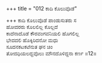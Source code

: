 +++
title = "012 ಕಾದಿ ಕೊಲುವೊಡೆ"

+++
ಕಾದಿ ಕೊಲುವೊಡೆ ಪಾಂಡುಸುತರು ಸ  
ಹೋದರರು ಕೊಲಲಿಲ್ಲ ಕೊಲ್ಲದೆ   
ಕಾದೆನಾದೊಡೆ ಕೌರವಂಗವನಿಯಲಿ ಹೊಗಲಿಲ್ಲ   
ಭೇದದಲಿ ಹೊಕ್ಕಿರಿದನೋ ಮಧು   
ಸೂದನಕಟಕಟೆನುತ ಘನ ಚಿಂ   
ತೋದಧಿಯಲದ್ದವೊಲು ಮೌನದೊಳಿದ್ದನಾ ಕರ್ಣ    ॥12॥